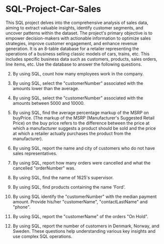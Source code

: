 # SQL-Project-Car-Sales
This SQL project delves into the comprehensive analysis of sales data, aiming to extract valuable insights, identify customer segments, and uncover patterns within the dataset. The project's primary objective is to empower decision-makers with actionable information to optimize sales strategies, improve customer engagement, and enhance revenue generation.
It is an 8-table database for a retailer representing the operations of a business selling classic models of cars, trains, etc. This includes specific business data such as customers, products, sales orders, line items, etc. Use the database to answer the following questions.

2. By using SQL, count how many employees work in the company.

3. By using SQL, select the "customerNumber" associated with the amounts lower than the average.

4. By using SQL, select the "customerNumber" associated with the amounts between 5000 and 10000.

5. By using SQL, find the average percentage markup of the MSRP on buyPrice. (The markup of the MSRP (Manufacturer's Suggested Retail Price) on the buy price refers to the difference between the price at which a manufacturer suggests a product should be sold and the price at which a retailer actually purchases the product from the manufacturer).

6. By using SQL, report the name and city of customers who do not have sales representatives.

7. By using SQL, report how many orders were cancelled and what the cancelled "orderNumber" was.

8. By using SQL, find the name of 1625's supervisor.

9. By using SQL, find products containing the name 'Ford'.

10. By using SQL identify the "customerNumber" with the median payment amount. Provide his/her "customerName", "contactLastName" and "phone".

11. By using SQL, report the "customerName" of the orders "On Hold".

12. By using SQL, report the number of customers in Denmark, Norway, and Sweden.
These questions help understanding various key insights and use complex SQL operations.
